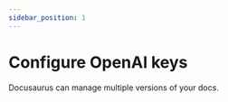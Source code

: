 ```yaml
---
sidebar_position: 1
---
```


# Configure OpenAI keys 

Docusaurus can manage multiple versions of your docs.